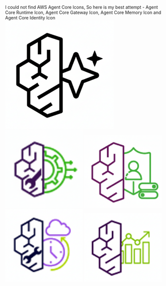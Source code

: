 I could not find AWS Agent Core Icons, So here is my best attempt - Agent Core Runtime Icon, Agent Core Gateway Icon, Agent Core Memory Icon and Agent Core Identity Icon
<img src="agentcore.png" width="350">
<img src="agentcore-gateway.png" width="250">
<img src="agentcore-identity.png" width="250">
<img src="agentcore-runtime.png" width="250">
<img src="agentcore-observability.png" width="250">
